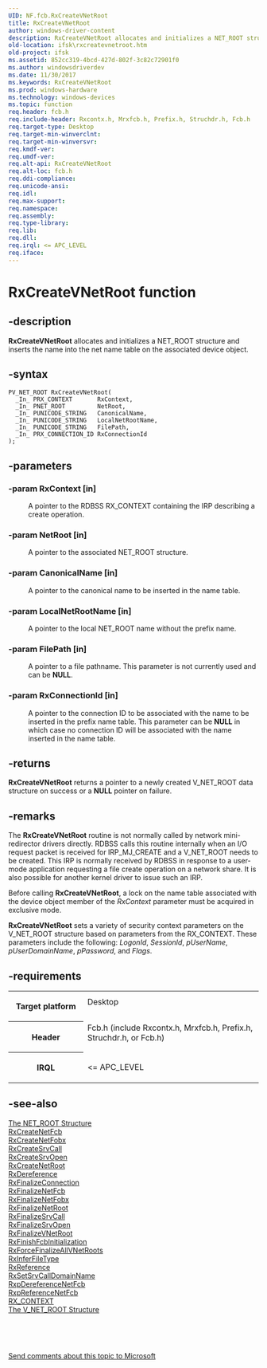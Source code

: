 ```yaml
---
UID: NF.fcb.RxCreateVNetRoot
title: RxCreateVNetRoot
author: windows-driver-content
description: RxCreateVNetRoot allocates and initializes a NET_ROOT structure and inserts the name into the net name table on the associated device object.
old-location: ifsk\rxcreatevnetroot.htm
old-project: ifsk
ms.assetid: 852cc319-4bcd-427d-802f-3c82c72901f0
ms.author: windowsdriverdev
ms.date: 11/30/2017
ms.keywords: RxCreateVNetRoot
ms.prod: windows-hardware
ms.technology: windows-devices
ms.topic: function
req.header: fcb.h
req.include-header: Rxcontx.h, Mrxfcb.h, Prefix.h, Struchdr.h, Fcb.h
req.target-type: Desktop
req.target-min-winverclnt: 
req.target-min-winversvr: 
req.kmdf-ver: 
req.umdf-ver: 
req.alt-api: RxCreateVNetRoot
req.alt-loc: fcb.h
req.ddi-compliance: 
req.unicode-ansi: 
req.idl: 
req.max-support: 
req.namespace: 
req.assembly: 
req.type-library: 
req.lib: 
req.dll: 
req.irql: <= APC_LEVEL
req.iface: 
---
```


# RxCreateVNetRoot function



## -description
<p><b>RxCreateVNetRoot</b> allocates and initializes a NET_ROOT structure and inserts the name into the net name table on the associated device object. </p>


## -syntax

````
PV_NET_ROOT RxCreateVNetRoot(
  _In_ PRX_CONTEXT       RxContext,
  _In_ PNET_ROOT         NetRoot,
  _In_ PUNICODE_STRING   CanonicalName,
  _In_ PUNICODE_STRING   LocalNetRootName,
  _In_ PUNICODE_STRING   FilePath,
  _In_ PRX_CONNECTION_ID RxConnectionId
);
````


## -parameters
<dl>

### -param RxContext [in]

<dd>
<p>A pointer to the RDBSS RX_CONTEXT containing the IRP describing a create operation.</p>
</dd>

### -param NetRoot [in]

<dd>
<p>A pointer to the associated NET_ROOT structure.</p>
</dd>

### -param CanonicalName [in]

<dd>
<p>A pointer to the canonical name to be inserted in the name table.</p>
</dd>

### -param LocalNetRootName [in]

<dd>
<p>A pointer to the local NET_ROOT name without the prefix name.</p>
</dd>

### -param FilePath [in]

<dd>
<p>A pointer to a file pathname. This parameter is not currently used and can be <b>NULL</b>.</p>
</dd>

### -param RxConnectionId [in]

<dd>
<p>A pointer to the connection ID to be associated with the name to be inserted in the prefix name table. This parameter can be <b>NULL</b> in which case no connection ID will be associated with the name inserted in the name table.</p>
</dd>
</dl>

## -returns
<p><b>RxCreateVNetRoot</b> returns a pointer to a newly created V_NET_ROOT data structure on success or a <b>NULL</b> pointer on failure. </p>

## -remarks
<p>The <b>RxCreateVNetRoot</b> routine is not normally called by network mini-redirector drivers directly. RDBSS calls this routine internally when an I/O request packet is received for IRP_MJ_CREATE and a V_NET_ROOT needs to be created. This IRP is normally received by RDBSS in response to a user-mode application requesting a file create operation on a network share. It is also possible for another kernel driver to issue such an IRP. </p>

<p>Before calling <b>RxCreateVNetRoot</b>, a lock on the name table associated with the device object member of the <i>RxContext</i> parameter must be acquired in exclusive mode. </p>

<p><b>RxCreateVNetRoot</b> sets a variety of security context parameters on the V_NET_ROOT structure based on parameters from the RX_CONTEXT. These parameters include the following: <i>LogonId</i>, <i>SessionId</i>, <i>pUserName</i>, <i>pUserDomainName</i>, <i>pPassword</i>, and <i>Flags</i>. </p>

## -requirements
<table>
<tr>
<th width="30%">
<p>Target platform</p>
</th>
<td width="70%">
<dl>
<dt>Desktop</dt>
</dl>
</td>
</tr>
<tr>
<th width="30%">
<p>Header</p>
</th>
<td width="70%">
<dl>
<dt>Fcb.h (include Rxcontx.h, Mrxfcb.h, Prefix.h, Struchdr.h, or Fcb.h)</dt>
</dl>
</td>
</tr>
<tr>
<th width="30%">
<p>IRQL</p>
</th>
<td width="70%">
<p>&lt;= APC_LEVEL</p>
</td>
</tr>
</table>

## -see-also
<dl>
<dt>
<a href="ifsk.the_net_root_structure">The NET_ROOT Structure</a>
</dt>
<dt>
<a href="..\fcb\nf-fcb-rxcreatenetfcb.md">RxCreateNetFcb</a>
</dt>
<dt>
<a href="..\fcb\nf-fcb-rxcreatenetfobx.md">RxCreateNetFobx</a>
</dt>
<dt>
<a href="..\fcb\nf-fcb-rxcreatesrvcall.md">RxCreateSrvCall</a>
</dt>
<dt>
<a href="..\fcb\nf-fcb-rxcreatesrvopen.md">RxCreateSrvOpen</a>
</dt>
<dt>
<a href="..\fcb\nf-fcb-rxcreatenetroot.md">RxCreateNetRoot</a>
</dt>
<dt>
<a href="..\rxprocs\nf-rxprocs-rxdereference.md">RxDereference</a>
</dt>
<dt>
<a href="..\rxprocs\nf-rxprocs-rxfinalizeconnection.md">RxFinalizeConnection</a>
</dt>
<dt>
<a href="..\rxprocs\nf-rxprocs-rxfinalizenetfcb.md">RxFinalizeNetFcb</a>
</dt>
<dt>
<a href="..\fcb\nf-fcb-rxfinalizenetfobx.md">RxFinalizeNetFobx</a>
</dt>
<dt>
<a href="..\fcb\nf-fcb-rxfinalizenetroot.md">RxFinalizeNetRoot</a>
</dt>
<dt>
<a href="..\fcb\nf-fcb-rxfinalizesrvcall.md">RxFinalizeSrvCall</a>
</dt>
<dt>
<a href="..\fcb\nf-fcb-rxfinalizesrvopen.md">RxFinalizeSrvOpen</a>
</dt>
<dt>
<a href="..\fcb\nf-fcb-rxfinalizevnetroot.md">RxFinalizeVNetRoot</a>
</dt>
<dt>
<a href="..\fcb\nf-fcb-rxfinishfcbinitialization.md">RxFinishFcbInitialization</a>
</dt>
<dt>
<a href="..\rxprocs\nf-rxprocs-rxforcefinalizeallvnetroots.md">RxForceFinalizeAllVNetRoots</a>
</dt>
<dt>
<a href="..\fcb\nf-fcb-rxinferfiletype.md">RxInferFileType</a>
</dt>
<dt>
<a href="..\rxprocs\nf-rxprocs-rxreference.md">RxReference</a>
</dt>
<dt>
<a href="..\rxprocs\nf-rxprocs-rxsetsrvcalldomainname.md">RxSetSrvCallDomainName</a>
</dt>
<dt>
<a href="..\fcb\nf-fcb-rxpdereferencenetfcb.md">RxpDereferenceNetFcb</a>
</dt>
<dt>
<a href="..\fcb\nf-fcb-rxpreferencenetfcb.md">RxpReferenceNetFcb</a>
</dt>
<dt>
<a href="..\rxcontx\ns-rxcontx--rx-context.md">RX_CONTEXT</a>
</dt>
<dt>
<a href="ifsk.the_v_net_root_structure">The V_NET_ROOT Structure</a>
</dt>
</dl>
<p> </p>
<p> </p>
<p><a href="mailto:wsddocfb@microsoft.com?subject=Documentation%20feedback [ifsk\ifsk]:%20RxCreateVNetRoot function%20 RELEASE:%20(11/30/2017)&amp;body=%0A%0APRIVACY STATEMENT%0A%0AWe use your feedback to improve the documentation. We don't use your email address for any other purpose, and we'll remove your email address from our system after the issue that you're reporting is fixed. While we're working to fix this issue, we might send you an email message to ask for more info. Later, we might also send you an email message to let you know that we've addressed your feedback.%0A%0AFor more info about Microsoft's privacy policy, see http://privacy.microsoft.com/en-us/default.aspx." title="Send comments about this topic to Microsoft">Send comments about this topic to Microsoft</a></p>
